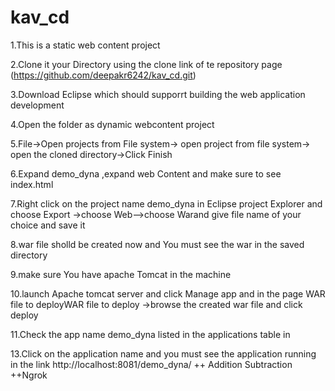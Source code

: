 # kav_cd

1.This is a static web content project

2.Clone it  your Directory using the clone link of te repository page (https://github.com/deepakr6242/kav_cd.git)


3.Download Eclipse which should supporrt building the web application development


4.Open the folder as dynamic webcontent project

5.File->Open projects from File system-> open project from file system-> open the cloned directory->Click Finish

6.Expand demo_dyna ,expand web Content and make sure to see index.html

7.Right click on the project name demo_dyna  in Eclipse project Explorer and choose Export ->choose Web-->choose Warand give file name of your choice
    and save it
    
    
8.war file sholld be created now and You must see the war in the saved directory

9.make sure You have apache Tomcat in the machine


10.launch Apache tomcat server and click Manage app and  in the page WAR file to deployWAR file to deploy ->browse the  created war file and click deploy


11.Check the app name demo_dyna listed in the applications table in


13.Click on the  application name and you must see the application running in the link http://localhost:8081/demo_dyna/
++
Addition
Subtraction
++Ngrok
